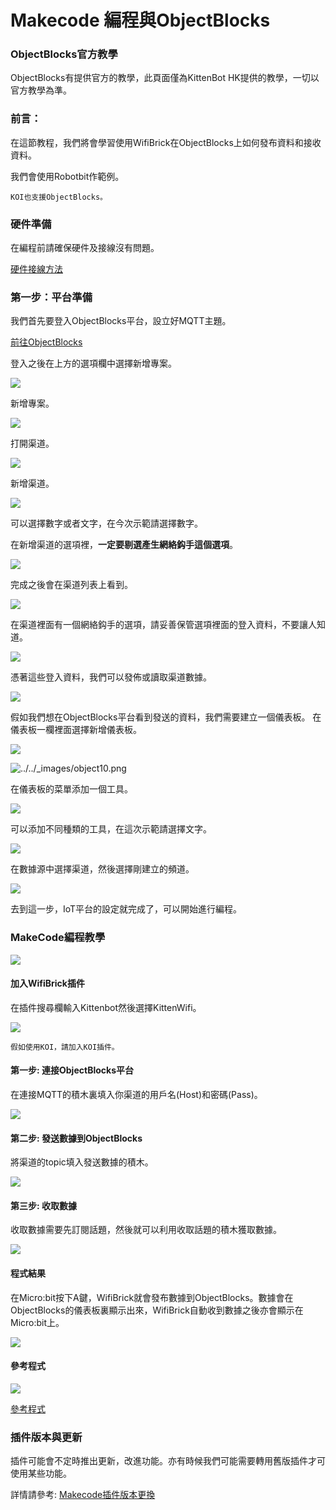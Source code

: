 # Makecode 編程與ObjectBlocks

### ObjectBlocks官方教學

ObjectBlocks有提供官方的教學，此頁面僅為KittenBot HK提供的教學，一切以官方教學為準。

### 前言：

在這節教程，我們將會學習使用WifiBrick在ObjectBlocks上如何發布資料和接收資料。

我們會使用Robotbit作範例。

```
KOI也支援ObjectBlocks。
```

### 硬件準備

在編程前請確保硬件及接線沒有問題。

[硬件接線方法](../wifibrick/wifibrick\_intro.md)

### 第一步：平台準備

我們首先要登入ObjectBlocks平台，設立好MQTT主題。

[前往ObjectBlocks](https://www.objectblocks.cc/)

登入之後在上方的選項欄中選擇新增專案。

![](https://kittenbothk.readthedocs.io/en/latest/\_images/object1.png)

新增專案。

![](https://kittenbothk.readthedocs.io/en/latest/\_images/object2.png)

打開渠道。

![](https://kittenbothk.readthedocs.io/en/latest/\_images/object3.png)

新增渠道。

![](https://kittenbothk.readthedocs.io/en/latest/\_images/object4.png)

可以選擇數字或者文字，在今次示範請選擇數字。

在新增渠道的選項裡，**一定要剔選產生網絡鈎手這個選項**。

![](https://kittenbothk.readthedocs.io/en/latest/\_images/object5.png)

完成之後會在渠道列表上看到。

![](https://kittenbothk.readthedocs.io/en/latest/\_images/object6.png)

在渠道裡面有一個網絡鈎手的選項，請妥善保管選項裡面的登入資料，不要讓人知道。

![](https://kittenbothk.readthedocs.io/en/latest/\_images/object7.png)

憑著這些登入資料，我們可以發佈或讀取渠道數據。

![](https://kittenbothk.readthedocs.io/en/latest/\_images/object8.png)

假如我們想在ObjectBlocks平台看到發送的資料，我們需要建立一個儀表板。 在儀表板一欄裡面選擇新增儀表板。

![](https://kittenbothk.readthedocs.io/en/latest/\_images/object9.png)

![../../\_images/object10.png](https://kittenbothk.readthedocs.io/en/latest/\_images/object10.png)

在儀表板的菜單添加一個工具。

![](https://kittenbothk.readthedocs.io/en/latest/\_images/object11.png)

可以添加不同種類的工具，在這次示範請選擇文字。

![](https://kittenbothk.readthedocs.io/en/latest/\_images/object12.png)

在數據源中選擇渠道，然後選擇剛建立的頻道。

![](https://kittenbothk.readthedocs.io/en/latest/\_images/object13.png)

去到這一步，IoT平台的設定就完成了，可以開始進行編程。

### MakeCode編程教學

![](https://kittenbothk.readthedocs.io/en/latest/\_images/mcbanner8.png)

#### 加入WifiBrick插件

在插件搜尋欄輸入Kittenbot然後選擇KittenWifi。

![](https://kittenbothk.readthedocs.io/en/latest/\_images/object14.png)

```
假如使用KOI，請加入KOI插件。
```

#### 第一步: 連接ObjectBlocks平台

在連接MQTT的積木裏填入你渠道的用戶名(Host)和密碼(Pass)。

![](https://kittenbothk.readthedocs.io/en/latest/\_images/object15.png)

#### 第二步: 發送數據到ObjectBlocks

將渠道的topic填入發送數據的積木。

![](https://kittenbothk.readthedocs.io/en/latest/\_images/object16.png)

#### 第三步: 收取數據

收取數據需要先訂閱話題，然後就可以利用收取話題的積木獲取數據。

![](https://kittenbothk.readthedocs.io/en/latest/\_images/object19.png)

#### 程式結果

在Micro:bit按下A鍵，WifiBrick就會發布數據到ObjectBlocks。數據會在ObjectBlocks的儀表板裏顯示出來，WifiBrick自動收到數據之後亦會顯示在Micro:bit上。

![](https://kittenbothk.readthedocs.io/en/latest/\_images/object21.png)

#### 參考程式

![](https://kittenbothk.readthedocs.io/en/latest/\_images/object20.png)

[參考程式](https://makecode.microbit.org/\_3Picjj2KRChw)

### 插件版本與更新

插件可能會不定時推出更新，改進功能。亦有時候我們可能需要轉用舊版插件才可使用某些功能。

詳情請參考: [Makecode插件版本更換](../../programmingplatforms/makecode/makecodeextupdate.md)
